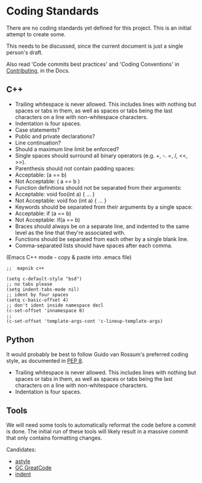 <!-- Name: CodingStandards -->
<!-- Version: 5 -->
<!-- Last-Modified: 2009/11/09 09:21:05 -->
<!-- Author: artem -->
# Coding Standards

There are no coding standards yet defined for this project. This is an initial attempt to create some.

This needs to be discussed, since the current document is just a single person's draft.

Also read 'Code commits best practices' and 'Coding Conventions' in [Contributing](https://github.com/mapnik/mapnik/blob/master/docs/contributing.markdown), in the Docs.

## C++

* Trailing whitespace is never allowed. This includes lines with nothing but spaces or tabs in them, as well as spaces or tabs being the last characters on a line with non-whitespace characters.
* Indentation is four spaces.
* Case statements?
* Public and private declarations?
* Line continuation?
* Should a maximum line limit be enforced?
* Single spaces should surround all binary operators (e.g. +, -. =, /, <<, >>).
* Parenthesis should not contain padding spaces:
* Acceptable: (a == b)
* Not Acceptable: ( a == b )
* Function definitions should not be separated from their arguments:
* Acceptable: void foo(int a) { ... }
* Not Acceptable: void foo (int a) { ... }
* Keywords should be separated from their arguments by a single space:
* Acceptable: if (a == b)
* Not Acceptable: if(a == b)
* Braces should always be on a separate line, and indented to the same level as the line that they're associated with.
* Functions should be separated from each other by a single blank line.
* Comma-separated lists should have spaces after each comma.

(Emacs C++ mode - copy & paste into .emacs file)

    ;;  mapnik c++ 
    
    (setq c-default-style "bsd")
    ;; no tabs please
    (setq indent-tabs-mode nil)
    ;; ident by four spaces
    (setq c-basic-offset 4)
    ;; don't ident inside namespace decl
    (c-set-offset 'innamespace 0)
    ;;
    (c-set-offset 'template-args-cont 'c-lineup-template-args)
    

## Python

It would probably be best to follow Guido van Rossum's preferred coding style, as documented in [PEP 8](http://www.python.org/dev/peps/pep-0008/).

* Trailing whitespace is never allowed. This includes lines with nothing but spaces or tabs in them, as well as spaces or tabs being the last characters on a line with non-whitespace characters.
* Indentation is four spaces.

## Tools

We will need some tools to automatically reformat the code before a commit is done. The initial run of these tools will likely result in a massive commit that only contains formatting changes.

Candidates:

* [astyle](http://astyle.sourceforge.net/)
* [GC GreatCode](http://sourceforge.net/projects/gcgreatcode/)
* [indent](http://www.gnu.org/software/indent/)
